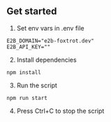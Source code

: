 ## Get started

1. Set env vars in .env file
```
E2B_DOMAIN="e2b-foxtrot.dev"
E2B_API_KEY=""
```
2. Install dependencies
```
npm install
```

3. Run the script
```
npm run start
```

4. Press Ctrl+C to stop the script